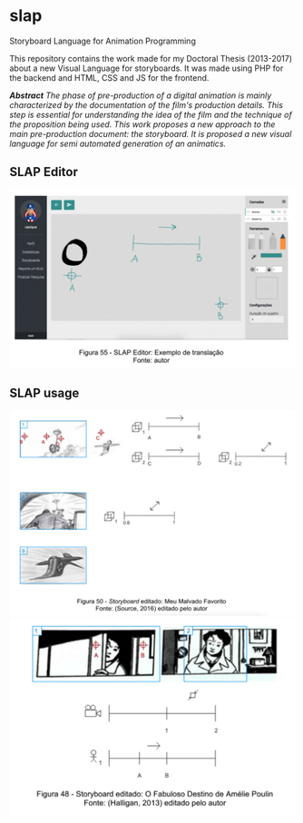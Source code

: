 # slap
Storyboard Language for Animation Programming

This repository contains the work made for my Doctoral Thesis (2013-2017) about a new Visual Language for storyboards.
It was made using PHP for the backend and HTML, CSS and JS for the frontend.

***Abstract**
The phase of pre-production of a digital animation is mainly characterized by the documentation of the film's production details. This step is essential for understanding the idea of the film and the technique of the proposition being used. This work proposes a new approach to the main pre-production document: the storyboard. It is proposed a new visual language for semi automated generation of an animatics.*

## SLAP Editor
![SLAP EDITOR](img/img1.png)

## SLAP usage
![SLAP EDITOR](img/img2.png)
![SLAP EDITOR](img/img3.png)
